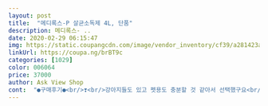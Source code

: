 ```yaml
---
layout: post 
title:  "메디록스-P 살균소독제 4L, 단품" 
description: 메디록스- ..
date: 2020-02-29 06:15:47 
img: https://static.coupangcdn.com/image/vendor_inventory/cf39/a281423a4ce432a75eca040399031a1605d09dd3127cf3e2238b175eb828.jpg 
linkUrl: https://coupa.ng/brBT9c 
categories: [1029] 
color: 006064 
price: 37000 
author: Ask View Shop 
cont:  "●구매후기●<br/>❣️<br/>강아지들도 있고 펫용도 충분할 것 같아서 선택했구요<br/>갖고 있는 분무기 통에 덜어 담아서<br/>그리고 요즘엔 분무기 공병도 구하기 힘들더라구여 소독제 때문에 그래서 쿠팡에서 팔길래 바로 다 같이 구입해서<br/>그리고 저는 메디록스S 도 샀는데 그다음날 다 안팔더라구여 메디록스 p가 애견용이라서 이것마저 품절될까봐 얼른 샀어요<br/>네멍이와 함께 살고 있는데요~<br/>눈에 보이진 않아도 훨씬 안심이 됩니다^^<br/>마스크 쓰고 창문열고 애기들 집부터 배변싸는곳 주위까지 싹 뿌려서 소독했어요<br/>메디록스가 제일 유명하더라구여 그리고 강아지도 걸린다는 말에 얼른 사려고 주문했어요<br/>메디록스는 병원에서도 사용한다기에 구매했어요.<br/><br/>세제로 닦거나 했는데요 소독스프레이로 하는게 편의상 더 좋을 것 같아서<br/>수영장냄새가 강했지만 울집 강아지 배변판 주위를 뿌린후 30초정도 지나서 마른수건으로 닦아내니 지린내가 완젼 사라진듯했어요 올 여름은 냄새걱정없이 지낼 수있을것같아요^^<br/>집안 곳곳 소독하고 차 타기전에도 뿌려주고 있어요.<br/><br/>첫 냄새는 강했지만 곧 사라지네요 잘 쓰겠습니다<br/>코로나때문에 밖에서 들어오는 모든 물건을 알콜스왑으로 닦거나<br/>코로나때문에 소독제 사고싶어서 인터넷을 다 찾아봤더니<br/>" 
---
```

